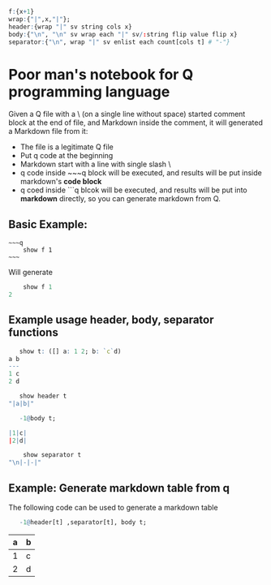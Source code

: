 ~~~q
f:{x+1}
wrap:{"|",x,"|"};
header:{wrap "|" sv string cols x}
body:{"\n", "\n" sv wrap each "|" sv/:string flip value flip x}
separator:{"\n", wrap "|" sv enlist each count[cols t] # "-"}
~~~
# Poor man's notebook for Q programming language

Given a Q file with a \ (on a single line without space) started comment block at the end of file, and Markdown inside the
comment, it will generated a Markdown file from it:
* The file is a legitimate Q file
* Put q code at the beginning
* Markdown start with a line with single slash \
* q code inside ~~~q block will be executed, and results will be put inside markdown's **code block**
* q coed inside ```q blcok will be executed, and results will be put into **markdown** directly, so you
can generate markdown from Q.

## Basic Example:
    ~~~q
        show f 1
    ~~~
Will generate
~~~q
    show f 1
2
~~~

## Example usage header, body, separator functions
~~~q
   show t: ([] a: 1 2; b: `c`d)
a b
---
1 c
2 d
~~~
~~~q
   show header t
"|a|b|"
~~~
~~~q
   -1@body t;

|1|c|
|2|d|
~~~
~~~q
    show separator t
"\n|-|-|"
~~~

## Example: Generate markdown table from q

The following code can be used to generate a markdown table
```q
   -1@header[t] ,separator[t], body t;
```
|a|b|
|-|-|
|1|c|
|2|d|

